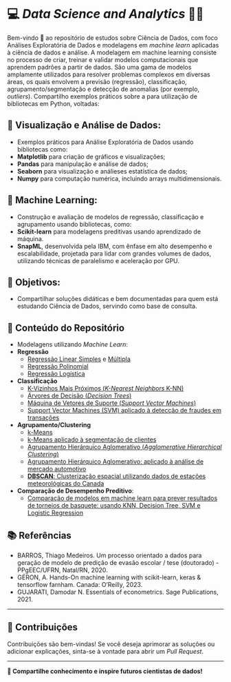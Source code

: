 # 💻 **_Data Science and Analytics_** 🧑‍💻

Bem-vindo 🤗 ao repositório de estudos sobre Ciência de Dados, com foco Análises Exploratória de Dados e modelagens em _machine learn_ aplicadas à ciência de dados e análise. 
A modelagem em machine learning consiste no processo de criar, treinar e validar modelos computacionais que aprendem padrões a partir de dados. São uma gama de modelos amplamente utilizados para resolver problemas complexos em diversas áreas, os quais envolvem a previsão (regressão), classificação, agrupamento/segmentação e detecção de anomalias (por exemplo, _outliers_).
Compartilho exemplos práticos sobre a para utilização de bibliotecas em Python, voltadas:

## 🎯 **Visualização e Análise de Dados:**
- Exemplos práticos para Análise Exploratória de Dados usando bibliotecas como:
- **Matplotlib** para criação de gráficos e visualizações;
- **Pandas** para manipulação e análise de dados;
- **Seaborn** para visualização e análieses estatística de dados;
- **Numpy** para computação numérica, incluindo arrays multidimensionais.

## 🚀 **Machine Learning:** 
- Construção e avaliação de modelos de regressão, classificação e agrupamento usando bibliotecas, como:
- **Scikit-learn** para modelagens preditivas usando aprendizado de máquina.
- **SnapML**, desenvolvida pela IBM, com ênfase em alto desempenho e escalabilidade, projetada para lidar com grandes volumes de dados, utilizando técnicas de paralelismo e aceleração por GPU.

## 🌟 **Objetivos:**
- Compartilhar soluções didáticas e bem documentadas para quem está estudando Ciência de Dados, servindo como base de consulta.

## 📝 **Conteúdo do Repositório**
- Modelagens utilizando _Machine Learn_:
- **Regressão**
  - [Regressão Linear Simples](https://github.com/SampMark/Machine-Learn/blob/main/Simple_Linear_Regression.ipynb) e [Múltipla](https://github.com/SampMark/Machine-Learn/blob/main/Multiple_Linear_Regression.ipynb)
  - [Regressão Polinomial](https://github.com/SampMark/Machine-Learn/blob/main/Polynomial_Regression.ipynb)
  - [Regressão Logística](https://github.com/SampMark/Machine-Learn/blob/main/Logistic_Regression.ipynb)
- **Classificação**
  - [K-Vizinhos Mais Próximos (_K-Nearest Neighbors_ K-NN)](https://github.com/SampMark/Machine-Learn/blob/main/K_Nearest_Neighbors.ipynb)
  - [Árvores de Decisão (_Decision Trees_)](https://github.com/SampMark/Machine-Learn/blob/main/Decision_Trees.ipynb)
  - [Máquina de Vetores de Suporte (_Support Vector Machines_)](https://github.com/SampMark/Machine-Learn/blob/main/SVM_Support_Vector_Machines.ipynb)
  - [Support Vector Machines (SVM) aplicado à detecção de fraudes em transações](https://github.com/SampMark/Machine-Learn/blob/main/SVM_Applied_to_Transaction_Fraud_Detection.ipynb)
- **Agrupamento/Clustering**
  - [k-Means](https://github.com/SampMark/Machine-Learn/blob/main/k_Means_with_a_randomly_generated_dataset.ipynb)
  - [k-Means aplicado à segmentação de clientes](https://github.com/SampMark/Machine-Learn/blob/main/k_Means_applied_to_customer_segmentation.ipynb)
  - [Agrupamento Hierárquico Aglomerativo (_Agglomerative Hierarchical Clustering_)](https://github.com/SampMark/Machine-Learn/blob/main/Agglomerative_Hierarchical_Clustering.ipynb)
  - [Agrupamento Hierárquico Aglomerativo: aplicado à análise de mercado automotivo](https://github.com/SampMark/Machine-Learn/blob/main/Agglomerative_Hierarchical_Clustering_applied_to_automotive_market_analysis.ipynb)
  - [**DBSCAN**: Clusterização espacial utilizando dados de estações meteorológicas do Canada](https://github.com/SampMark/Machine-Learn/blob/main/DBSCAN_Clustering_Weather_Station.ipynb)
- **Comparação de Desempenho Preditivo**:
  - [Comparação de modelos em machine learn para prever resultados de torneios de basquete: usando KNN, Decision Tree, SVM e Logistic Regression](https://github.com/SampMark/Machine-Learn/blob/main/Prediction_in_Basketball_Tournament_Comparison_Between_Machine_Learn_Models.ipynb)
    
## 📚 **Referências**

- BARROS, Thiago Medeiros. Um processo orientado a dados para geração de modelo de predição de evasão escolar / tese (doutorado) - PPgEEC/UFRN, Natal/RN, 2020.
- GÉRON, A. Hands-On machine learning with scikit-learn, keras & tensorflow farnham. Canada: O’Reilly, 2023.
- GUJARATI, Damodar N. Essentials of econometrics. Sage Publications, 2021.

---

## 🤝 **Contribuições**

Contribuições são bem-vindas! Se você deseja aprimorar as soluções ou adicionar explicações, sinta-se à vontade para abrir um _Pull Request_.

---

**🚀 Compartilhe conhecimento e inspire futuros cientistas de dados!**
